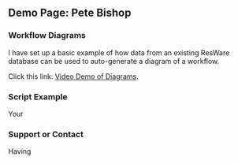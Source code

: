 ## Demo Page:  Pete Bishop


### Workflow Diagrams

I have set up a basic example of how data from an existing ResWare database can be used to auto-generate a diagram of a workflow.

Click this link:  [Video Demo of Diagrams](https://youtu.be/AAQvr8BZ-mU).

### Script Example

Your 

### Support or Contact

Having 
